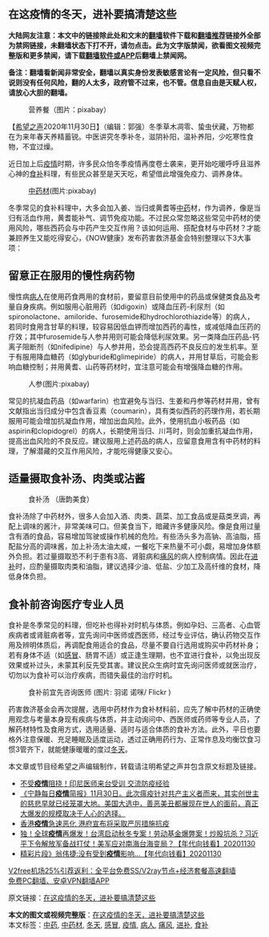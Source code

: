  <h2>在这疫情的冬天，进补要搞清楚这些</h2> <p class="notice"><b>大陆网友注意：本文中的链接除此处和文末的<a href="https://github.com/bannedbook/fanqiang" >翻墙</a>软件下载和<a href="https://github.com/killgcd/justmysocks/blob/master/README.md">翻墙推荐</a>链接外全部为禁网链接，未翻墙状态下打不开，请勿点击。此为文字版禁闻，欲看图文视频完整版和更多禁闻，请下载<a href="https://github.com/bannedbook/fanqiang">翻墙软件或APP</a>后翻墙上禁闻网。</p><p>备注：翻墙看新闻非常安全，翻墙以真实身份发表敏感言论有一定风险，但只看不说则没有任何风险，翻的人太多，政府管不过来，也不管。信息自由是天赋人权，请放心大胆的翻墙。</b></p>  <div class="entry"> <figure><figcaption>营养餐（图片：pixabay）</figcaption></figure> <p>【<span class='wp_keywordlink_affiliate'><a href="https://www.soundofhope.org" title="希望之声" target="_blank">希望之声</a></span>2020年11月30日】（编辑：郭强）冬季草木凋零、蛰虫伏藏，万物都在为来年春天养精蓄锐。中医讲究冬季补冬，滋阴补阳，温补养阳，少吃寒性食物，不宜过燥。</p> <p>近日加上后<a href="https://www.bannedbook.org/bnews/tag/%E7%96%AB%E6%83%85/" class="st_tag internal_tag" rel="tag" title="标签 疫情 下的日志">疫情</a>时期，许多民众怕冬季疫情再度卷土袭来，更开始吃暖呼呼且滋养心神的<a href="https://www.bannedbook.org/bnews/tag/%e9%a3%9f%e8%a1%a5/" class="st_tag internal_tag" rel="tag" title="标签 食补 下的日志">食补</a>料理，有些民众甚至是天天吃，希望借此增强免疫力、调养身体。</p>  <figure><figcaption><a href="https://www.bannedbook.org/bnews/tag/%E4%B8%AD%E8%8D%AF%E6%9D%90/" class="st_tag internal_tag" rel="tag" title="标签 中药材 下的日志">中药材</a>(图片:pixabay)</figcaption></figure> <p>冬季常见的食补料理中，大多会加入姜、当归或黄耆等<a href="https://www.bannedbook.org/bnews/tag/%E4%B8%AD%E8%8D%AF/" class="st_tag internal_tag" rel="tag" title="标签 中药 下的日志">中药</a>材，作为调养，像是当归有活血作用，黄耆能补气、调节免疫功能。不过民众常忽略这些常见中药材的使用风险，哪些西药会与中药产生交互作用？该如何运用、搭配食材与中药材？才能兼顾养生又能吃得安心，《NOW健康》发布药害救济基金会特别整理以下3大事项：</p> <h2>留意正在服用的慢性病药物</h2> <p>慢性病<a href="https://www.bannedbook.org/bnews/tag/%E7%97%85%E4%BA%BA/" class="st_tag internal_tag" rel="tag" title="标签 病人 下的日志">病人</a>在使用药食两用的食材前，要留意目前使用中的药品或保健类食品及考量自身疾病。例如服用心脏用药（如digoxin）或降血压药-利尿剂（如spironolactone、amiloride、furosemide和hydrochlorothiazide等）的病人，若同时食用含甘草的料理，较容易因低血钾而增加西药的毒性，或减低降血压药的疗效；其中furosemide与人参并用则可能会降低利尿效果。另一类降血压药品-钙离子阻断剂（如nifedipine）与人参并用，恐会提高西药不良反应的发生机率。至于有服用降血糖药（如glyburide和glimepiride）的病人，并用甘草后，可能会影响血糖控制；并用黄耆、山药等药材时，宜注意可能会有增强降血糖的作用。</p>  <figure><figcaption>人参(图片:pixabay)</figcaption></figure> <p>常见的抗凝血药品（如warfarin）也宜避免与当归、生姜和丹参等药材并用，曾有文献指出当归成分中包含香豆素（coumarin），具有类似西药的药理作用，若长期服用可能会增加抗凝血作用，增加出血风险。此外，使用抗血小板药品（如aspirin和clopidogrel）的病人，长期使用当归、川芎时，则会加重抗凝血作用，提高出血风险的不良反应。建议服用上述药品的病人，应留意食用含有中药材的料理，了解潜藏的交互作用风险，才能吃得健康又安心。</p> <h2>适量摄取食补汤、肉类或沾酱</h2> <figure><figcaption>食补汤 （唐韵美食）</figcaption></figure> <p>食补汤除了中药材外，很多人会加入酒、肉类、蔬菜、加工食品或是菇类烹调，再配上调味的酱汁，非常美味可口。但美食当下，暗藏许多健康风险。像是食用过量含有酒的食品，容易增加驾驶或操作机械的危险。有些汤头多为高钠、高油脂，搭配盐分高的调味酱，加上补汤太油太咸，一餐吃下来热量不可小觑，易增加身体额外负担。若过量摄取恐不利于患有3高、肾脏病和<a href="https://www.bannedbook.org/bnews/tag/%E7%97%9B%E9%A3%8E/" class="st_tag internal_tag" rel="tag" title="标签 痛风 下的日志">痛风</a>的病人控制病情。因此在<a href="https://www.bannedbook.org/bnews/tag/%E8%BF%9B%E8%A1%A5/" class="st_tag internal_tag" rel="tag" title="标签 进补 下的日志">进补</a>时，应酌量摄取肉类和油脂，建议选择少油、低盐、少加工及高纤维的食材，降低身体负担。</p>  <h2>食补前咨询医疗专业人员</h2> <p>食补是冬季常见的料理，但吃补也得补对时机与体质。例如孕妇、三高者、心血管疾病者或肾脏病者等，宜先询问中医师或西医师，经过专业评估，确认药物交互作用及辨明体质后，再调配食用适合的食品，尽量不要自行选用或购买中药材补身；若有身体不适（如<a href="https://www.bannedbook.org/bnews/tag/%E6%84%9F%E5%86%92/" class="st_tag internal_tag" rel="tag" title="标签 感冒 下的日志">感冒</a>、肠胃不适）或正逢生理期，也不宜进行食补，以免出现反效果或补过头，未蒙其利反先受其害。建议民众生病时宜先询问医师或就医治疗，切勿以为食补可以治疗疾病，而错失最佳的治疗时机。</p> <figure><figcaption>食补前宜先咨询医师 (图片: 羽诺 诺咪/ Flickr )</figcaption></figure> <p>药害救济基金会再次提醒，选用中药材作为食补材料前，应先了解中药材的正确使用观念与考量本身现有疾病与体质，并主动询问中、西医师或药师等专业人员，了解药材特性及食用方式，选用适量、适时与适合体质的食补方法。此外，平日也要格外注意保暖、充足睡眠及适度运动，透过正确用药行为、正常作息及均衡饮食习惯3管齐下，就能健康暖暖的度过<a href="https://www.bannedbook.org/bnews/tag/%E5%86%AC%E5%A4%A9/" class="st_tag internal_tag" rel="tag" title="标签 冬天 下的日志">冬天</a>。</p>  <p>本文章或节目经希望之声编辑制作，转载请注明希望之声并包含原文标题及链接。</p> <ul class='op-related-articles' title='相关阅读'> <li><a href='https://www.bannedbook.org/bnews/taiwannews/20201201/1440021.html' target='_blank'>不受<b>疫情</b>阻挠！印尼医师来台受训 交流防疫经验</a></li> <li><a href='https://www.bannedbook.org/bnews/bannedvideo/20201201/1439803.html' target='_blank'>《宁静每日<b>疫情</b>简报》11月30日。此次瘟疫针对共产主义者而来，其实创世主的慈悲早就已经笼罩大地。美国大选中，善恶美丑都展现在世人的面前，真正大爆发的规模取决于人心的选择。</a></li> <li><a href='https://www.bannedbook.org/bnews/cnnews/hknews/20201201/1439759.html' target='_blank'>香港<b>疫情</b>急速恶化 港府宣布将采取严厉措施抗疫</a></li> <li><a href='https://www.bannedbook.org/bnews/taiwannews/20201201/1439739.html' target='_blank'>独！全球<b>疫情</b>再爆发！台湾启动秋冬专案！劳动基金爆弊案！炒股坑杀？习近平下令解放军备战打仗！美军应对南海台海变局？【年代向钱看】20201130</a></li> <li><a href='https://www.bannedbook.org/bnews/taiwannews/20201130/1439699.html' target='_blank'>精彩片段》翁伟捷:没有受到<b>疫情</b>影响...【年代向钱看】20201130</a></li> </ul> <p class="texttj"> <a href="https://www.bannedbook.org/forum23/topic22702.html" target="_blank">V2free机场25%引荐返利：全平台免费SS/V2ray节点+经济套餐高速翻墙</a><br/> <a href="https://github.com/bannedbook/fanqiang/wiki/%E7%A6%81%E9%97%BB%E7%BD%91%E5%AE%89%E5%8D%93%E7%BF%BB%E5%A2%99%E6%96%B0%E9%97%BBAPP" target="_blank">免费PC翻墙、安卓VPN翻墙APP</a></p><p>原文链接：<a class="src_link"  href="https://www.soundofhope.org/post/448456" target="_blank">在这疫情的冬天，进补要搞清楚这些</a></p><a name='sharetosocial'></a>       <div><b>本文的图文或视频完整版</b>：<a href='https://www.bannedbook.org/bnews/comments/20201201/1440165.html'>在这疫情的冬天，进补要搞清楚这些</a></div>  </div><!--END ENTRY--> <div class="postfooter"> <div>本文标签：<a href="https://www.bannedbook.org/bnews/tag/%E4%B8%AD%E8%8D%AF/" rel="tag">中药</a>, <a href="https://www.bannedbook.org/bnews/tag/%E4%B8%AD%E8%8D%AF%E6%9D%90/" rel="tag">中药材</a>, <a href="https://www.bannedbook.org/bnews/tag/%E5%86%AC%E5%A4%A9/" rel="tag">冬天</a>, <a href="https://www.bannedbook.org/bnews/tag/%E6%84%9F%E5%86%92/" rel="tag">感冒</a>, <a href="https://www.bannedbook.org/bnews/tag/%E7%96%AB%E6%83%85/" rel="tag">疫情</a>, <a href="https://www.bannedbook.org/bnews/tag/%E7%97%85%E4%BA%BA/" rel="tag">病人</a>, <a href="https://www.bannedbook.org/bnews/tag/%E7%97%9B%E9%A3%8E/" rel="tag">痛风</a>, <a href="https://www.bannedbook.org/bnews/tag/%E8%BF%9B%E8%A1%A5/" rel="tag">进补</a>, <a href="https://www.bannedbook.org/bnews/tag/%e9%a3%9f%e8%a1%a5/" rel="tag">食补</a></div>  </div><!--END POSTFOOTER--> 
